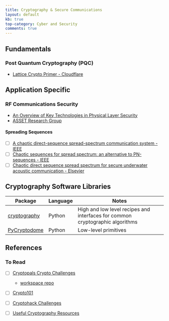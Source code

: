 ```yaml
---
title: Cryptography & Secure Communications
layout: default
kb: true
top-category: Cyber and Security
comments: true
---
```


## Fundamentals

### Post Quantum Cryptography (PQC)

* [Lattice Crypto Primer - Cloudflare](https://blog.cloudflare.com/lattice-crypto-primer/)


## Application Specific

### RF Communications Security

* [An Overview of Key Technologies in Physical Layer Security](https://www.ncbi.nlm.nih.gov/pmc/articles/PMC7711494/)
* [ASSET Research Group](https://asset-group.github.io/)

#### Spreading Sequences

- [ ] [A chaotic direct-sequence spread-spectrum communication system - IEEE](https://ieeexplore.ieee.org/document/582834)
- [ ] [Chaotic sequences for spread spectrum: an alternative to PN-sequences - IEEE](https://ieeexplore.ieee.org/document/200803)
- [ ] [Chaotic direct sequence spread spectrum for secure underwater acoustic communication - Elsevier](https://www.sciencedirect.com/science/article/abs/pii/S0003682X15002868)

## Cryptography Software Libraries

| Package | Language | Notes |
| ------- | -------- | ----- |
| [cryptography](https://cryptography.io/en/latest/) | Python | High and low level recipes and interfaces for common cryptographic algorithms |
| [PyCryptodome](https://www.pycryptodome.org/) | Python | Low-level primitives |

## References

### To Read

* [ ] [Cryptopals Crypto Challenges](https://cryptopals.com/)
  - [workspace repo](https://github.com/JohnnyGOX17/cryptopals)
* [ ] [Crypto101](https://www.crypto101.io/)
* [ ] [Cryptohack Challenges](https://cryptohack.org/challenges/)
* [ ] [Useful Cryptography Resources](https://blog.cryptographyengineering.com/useful-cryptography-resources/)

